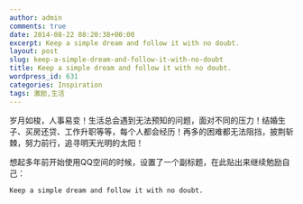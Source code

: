 ```yaml
---
author: admin
comments: true
date: 2014-08-22 08:20:38+00:00
excerpt: Keep a simple dream and follow it with no doubt.
layout: post
slug: keep-a-simple-dream-and-follow-it-with-no-doubt
title: Keep a simple dream and follow it with no doubt.
wordpress_id: 631
categories: Inspiration
tags: 激励,生活
---
```


岁月如梭，人事易变！生活总会遇到无法预知的问题，面对不同的压力！结婚生子、买房还贷、工作升职等等，每个人都会经历！再多的困难都无法阻挡，披荆斩棘，努力前行，追寻明天光明的太阳！

想起多年前开始使用QQ空间的时候，设置了一个副标题，在此贴出来继续勉励自己：

    Keep a simple dream and follow it with no doubt.

